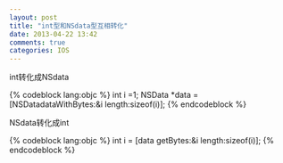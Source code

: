 ```yaml
---
layout: post
title: "int型和NSdata型互相转化"
date: 2013-04-22 13:42
comments: true
categories: IOS
---
```

<p>int转化成NSdata</p>
{% codeblock lang:objc %}
int i =1;
NSData *data =[NSDatadataWithBytes:&i length:sizeof(i)];
{% endcodeblock %}

<p>NSdata转化成int</p>

{% codeblock lang:objc %}
int i = [data getBytes:&i length:sizeof(i)];
{% endcodeblock %}
